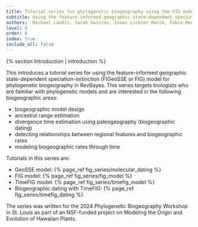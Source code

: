```yaml
---
title: Tutorial series for phylogenetic biogeography using the FIG model
subtitle: Using the feature-informed geographic state-dependent speciation-extinction (FIG) model for phylogenetic biogeography
authors:  Michael Landis, Sarah Swiston, Isaac Lichter Marck, Fabio Mendes, Felipe Zapata
level: 8
order: 8
index: true
include_all: false
---
```


{% section Introduction | introduction %}

This introduces a tutorial series for using the feature-informed geographic state-dependent speciation-extinction (FIGeoSSE or FIG) model for phylogenetic biogeography in RevBayes. This series targets biologists who are familiar with phylogenetic models and are interested in the following biogeographic areas:

- biogeographic model design
- ancestral range estimation
- divergence time estimation using paleogeography (biogeographic dating)
- detecting relationships between regional features and biogeographic rates
- modeling biogeographic rates through time

Tutorials in this series are:
- GeoSSE model: {% page_ref fig_series/molecular_dating %}
- FIG model: {% page_ref fig_series/fig_model %}
- TimeFIG model: {% page_ref fig_series/timefig_model %}
- Biogeographic dating with TimeFIG: {% page_ref fig_series/timefig_dating %}

The series was written for the 2024 Phylogenetic Biogeography Workshop in St. Louis as part of an NSF-funded project on Modeling the Origin and Evolution of Hawaiian Plants.

